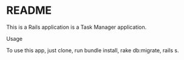 # README

This is a Rails application is a Task Manager application.

Usage

To use this app, just clone, run bundle install, rake db:migrate, rails s.
